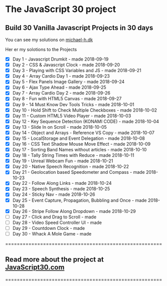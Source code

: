 # The JavaScript 30 project

## Build 30 Vanilla Javascript Projects in 30 days

You can see my solutions on [michael-h.dk](https://michael-h.dk)

Her er my solotions to the Projects

* [x] Day  1 - Javascript Drumkit - made 2018-09-19
* [x] Day  2 - CSS & Javascript Clock - made 2018-09-20
* [x] Day  3 - Playing with CSS Variables and JS - made 2018-09-21
* [x] Day  4 - Array Cardio Day 1 - made 2018-09-23
* [x] Day  5 - Flex Panels Image Gallery - made 2018-09-24
* [x] Day  6 - Ajax Type Ahead - made 2018-09-25
* [x] Day  7 - Array Cardio Day 2 - made 2018-09-26
* [x] Day  8 - Fun with HTML5 Canvas - made 2018-09-27
* [x] Day  9 - 14 Must Know Dev Tools Tricks - made 2018-10-01
* [x] Day 10 - Hold Shift to Check Multiple Checkboxes - made 2018-10-02
* [x] Day 11 - Custom HTML5 Video Player - made 2018-10-03
* [x] Day 12 - Key Sequence Detection (KONAMI CODE) - made 2018-10-04
* [x] Day 13 - Slide In on Scroll - made 2018-10-05
* [x] Day 14 - Object and Arrays - Reference VS Copy - made 2018-10-07
* [x] Day 15 - LocalStorage and Event Delegation - made 2018-10-08
* [x] Day 16 - CSS Text Shadow Mouse Move Effect - made 2018-10-09
* [x] Day 17 - Sorting Band Names without articles - made 2018-10-10
* [x] Day 18 - Tally String Times with Reduce - made 2018-10-11
* [x] Day 19 - Unreal Webcam Fun - made 2018-10-21
* [x] Day 20 - Native Speech Recognition - made 2018-10-22
* [x] Day 21 - Geolocation based Speedometer and Compass - made 2018-10-23
* [x] Day 22 - Follow Along Links - made 2018-10-24
* [x] Day 23 - Speech Synthesis - made 2018-10-25
* [x] Day 24 - Sticky Nav - made 2018-10-26
* [x] Day 25 - Event Capture, Propagation, Bubbling and Once - made 2018-10-28
* [x] Day 26 - Stripe Follow Along Dropdown - made 2018-10-29
* [ ] Day 27 - Click and Drag to Scroll - made
* [ ] Day 28 - Video Speed Controller UI - made
* [ ] Day 29 - Countdown Clock - made
* [ ] Day 30 - Whack A Mole Game - made

======================================================

## Read more about the project at [JavaScript30.com](https://javascript30.com/)

======================================================

